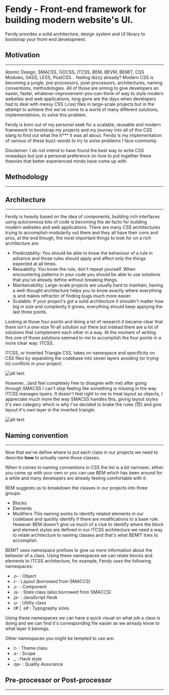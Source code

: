# Fendy - Front-end framework for building modern website's UI.
Fendy provides a solid architecture, design system and UI library to bootstrap your front-end development.  

## Motivation
--------------------------------------
Atomic Design, SMACSS, OOCSS, ITCSS, BEM, BEVM, BEMIT, CSS Modules, SASS, LESS, PostCSS... feeling dizzy already?
Modern CSS is becoming a jungle, pre-processors, post-processors, architectures, naming conventions, methodologies. All of those are aiming to give developers an easier, faster, whatever-improvement-you-can-think-of way to style modern websites and web applications, long gone are the days when developers had to deal with messy CSS (.css) files in large-scale projects but in the attempt to achieve this we've come to a world of many different solutions, implementations, to solve this problem.

Fendy is born out of my personal seek for a scalable, reusable and modern framework to bootstrap my projects and my journey into all of this CSS slang to find out what the h*** it was all about. Fendy is my implementation of various of these buzz-words to try to solve problems I face commonly.

Disclaimer: I do not intend to have found the best way to write CSS nowadays but just a personal preference on how to put together these theories that better experienced minds have come up with.


## Methodology
--------------------------------------

## Architecture
--------------------------------------
Fendy is heavily based on the idea of components, building rich interfaces using autonomous bits of code is becoming the de facto for building modern websites and web applications. There are many CSS architectures trying to accomplish modularity out there and they all have their cons and pros, at the end though, the most important things to look for on a rich architecture are:

* Predictability: You should be able to know the behaviour of a rule in advance and those rules should apply and affect only the things expected at all times.
* Reusability: You know the rule, don't repeat yourself. When encountering patterns in your code you should be able to use solutions that you've already define without breaking things.
* Maintainability: Large-scale projects are usually hard to maintain, having a well-thought architecture helps you to know exactly where everything is and makes refractor of finding bugs much more easier.
* Scalable: If your project's got a solid architecture it shouldn't matter how big in size and complexity it grows, everything should keep applying the last three points.

Looking at those four points and doing a lot of research it became clear that there isn't a one-size fit-all solution out there but instead there are a lot of solutions that complement each other in a way. At the moment of writing this one of those solutions seemed to me to accomplish the four points in a more clear way: ITCSS.

ITCSS, or Inverted Triangle CSS, takes on namespace and specificity on CSS files by separating the codebase into seven layers avoiding (or trying to) conflicts in your project.

![alt text](https://www.xfivecdn.com/xfive/wp-content/uploads/2016/02/10152838/itcss-layers1.svg "ITCSS layers")

However...(and feel completely free to disagree with me) after going through SMACSS I can't stop feeling like something is missing in the way ITCSS manages layers. It doesn't feel right to me to treat layout as objects, I appreciate much more the way SMACSS handles this, giving layout styles it's own category which is why I've decided to brake the rules (😈) and give layout it's own layer in the inverted triangle.

![alt text](https://www.xfivecdn.com/xfive/wp-content/uploads/2016/02/10152838/itcss-layers1.svg "ITCSS layers")

## Naming convention
--------------------------------------
Now that we've define where to put each class in our projects we need to describe **how** to actually name those classes.

When it comes to naming conventions in CSS the list is a bit narrower, either you come up with your own or you can use BEM which has been around for a while and many developers are already feeling comfortable with it.

BEM suggests us to breakdown the classes in our projects into three groups:
* Blocks
* Elements
* Modifiers
This naming works to identify related elements in our codebase and quickly identify if there are modifications to a base rule. However BEM doesn't give us much of a clue to identify where the block and element styles are defined in our ITCSS architecture we need a way to relate architecture to naming classes and that's what BEMIT tries to accomplish.

BEMIT uses namespace prefixes to give us more information about the behavior of a class. Using these namespaces we can relate blocks and elements to ITCSS architecture, for example, Fendy uses the following namespaces:

* .o- : Object
* .l- : Layout (borrowed from SMACCS)
* .c- : Component
* .is- : State class (also borrowed from SMACCS)
* .js- : JavaScript Hook
* .u- : Utility class
* .t# | .s# : Typography sizes

Using these namespaces we can have a quick visual on what job a class is doing and we can find it's corresponding file easier as we already know to what layer it belongs.

Other namespaces you might be tempted to use are:

* .t- : Theme class
* .s- : Scope
* ._ : Hack style
* .qa- : Quality Assurance

## Pre-processor or Post-processor
--------------------------------------
